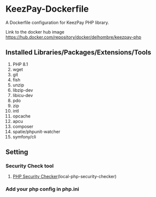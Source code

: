 # KeezPay-Dockerfile

A Dockerfile configuration for KeezPay PHP library.

Link to the docker hub image https://hub.docker.com/repository/docker/delhombre/keezpay-php

## Installed Libraries/Packages/Extensions/Tools

1. PHP 8.1
2. wget
3. git
4. fish
5. unzip
6. libzip-dev
7. libicu-dev
8. pdo
9. zip
10. intl
11. opcache
12. apcu
13. composer
14. spatie/phpunit-watcher
15. symfony/cli

## Setting

### Security Check tool

1. [PHP Security Checker](https://github.com/fabpot/local-php-security-checker/releases)(local-php-security-checker)

### Add your php config in php.ini
